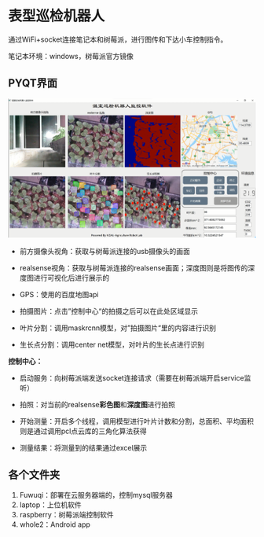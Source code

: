 # 表型巡检机器人

通过WiFi+socket连接笔记本和树莓派，进行图传和下达小车控制指令。

笔记本环境：windows，树莓派官方镜像

## PYQT界面

![2023-02-18-00-05-20-image](src/2023-02-18-00-05-20-image.png)

- 前方摄像头视角：获取与树莓派连接的usb摄像头的画面

- realsense视角：获取与树莓派连接的realsense画面；深度图则是将图传的深度图进行可视化后进行展示的

- GPS：使用的百度地图api

- 拍摄图片：点击”控制中心“的拍摄之后可以在此处区域显示

- 叶片分割：调用maskrcnn模型，对”拍摄图片“里的内容进行识别

- 生长点分割：调用center net模型，对叶片的生长点进行识别

**控制中心：**

- 启动服务：向树莓派端发送socket连接请求（需要在树莓派端开启service监听）

- 拍照：对当前的realsense**彩色图**和**深度图**进行拍照

- 开始测量：开启多个线程，调用模型进行叶片计数和分割，总面积、平均面积则是通过调用pcl点云库的三角化算法获得

- 测量结果：将测量到的结果通过excel展示

## 各个文件夹

1. Fuwuqi：部署在云服务器端的，控制mysql服务器
2. laptop：上位机软件
3. raspberry：树莓派端控制软件
4. whole2：Android app

